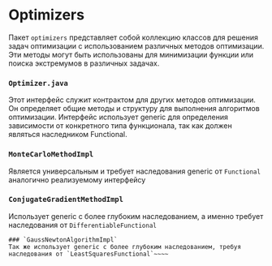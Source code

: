 # Optimizers

Пакет `optimizers` представляет собой коллекцию классов для решения задач оптимизации с использованием различных методов оптимизации. Эти методы могут быть использованы для минимизации функции или поиска экстремумов в различных задачах.

### `Optimizer.java` 
Этот интерфейс служит контрактом для других методов оптимизации.
Он определяет общие методы и структуру для выполнения алгоритмов оптимизации.
Интерфейс использует generic для определения зависимости от конкретного типа функционала, так как должен являться наследником Functional.

### `MonteCarloMethodImpl`
Является универсальным и требует наследования generic от `Functional` аналогично реализуемому интерфейсу

### `ConjugateGradientMethodImpl`
Использует generic с более глубоким наследованием, а именно требует наследования от `DifferentiableFunctional`
~~~~
### `GaussNewtonAlgorithmImpl`
Так же использует generic с более глубоким наследованием, требуя наследования от `LeastSquaresFunctional`~~~~